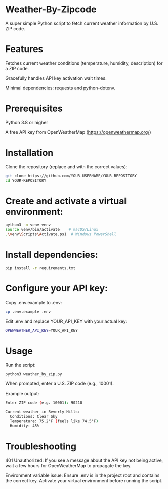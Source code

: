 # Weather-By-Zipcode
A super simple Python script to fetch current weather information by U.S. ZIP code.

# Features

Fetches current weather conditions (temperature, humidity, description) for a ZIP code.

Gracefully handles API key activation wait times.

Minimal dependencies: requests and python-dotenv.

# Prerequisites

Python 3.8 or higher

A free API key from OpenWeatherMap (https://openweathermap.org/)

# Installation

Clone the repository (replace <username> and <repo> with the correct values):

```bash
git clone https://github.com/YOUR-USERNAME/YOUR-REPOSITORY
cd YOUR-REPOSITORY
```
# Create and activate a virtual environment:

```bash
python3 -m venv venv
source venv/bin/activate    # macOS/Linux
.\venv\Scripts\Activate.ps1  # Windows PowerShell
```

# Install dependencies:

```bash
pip install -r requirements.txt
```

# Configure your API key:

Copy .env.example to .env:

```bash
cp .env.example .env
```
Edit .env and replace YOUR_API_KEY with your actual key:
```bash
OPENWEATHER_API_KEY=YOUR_API_KEY
```
# Usage

Run the script:

```bash
python3 weather_by_zip.py
```
When prompted, enter a U.S. ZIP code (e.g., 10001).

Example output:
```bash
Enter ZIP code (e.g. 10001): 90210

Current weather in Beverly Hills:
  Conditions: Clear Sky
  Temperature: 75.2°F (feels like 74.5°F)
  Humidity: 45%
```
# Troubleshooting

401 Unauthorized: If you see a message about the API key not being active, wait a few hours for OpenWeatherMap to propagate the key.

Environment variable issue: Ensure .env is in the project root and contains the correct key. Activate your virtual environment before running the script.
